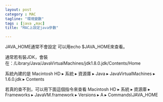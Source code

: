 ```yaml
---
layout: post
category : MAC 
tagline: "環境變數"
tags : [java ,mac]
title: "MAC上設定java參數"

---
```


JAVA_HOME通常不會設定
可以用echo $JAVA_HOME來查看。

通常若有裝JDK，會裝在：/Library/Java/JavaVirtualMachines/jdk1.8.0.jdk/Contents/Home

系統內建的是
Macintosh HD ▸ 系統 ▸ 資源庫 ▸ Java ▸ JavaVirtualMachines ▸ 1.6.0.jdk ▸ Contents

若真的查不到，可以用下面這個指令來查看
Macintosh HD ▸ 系統 ▸ 資源庫 ▸ Frameworks ▸ JavaVM.framework ▸ Versions ▸ A ▸ Commands\JAVA_HOME

